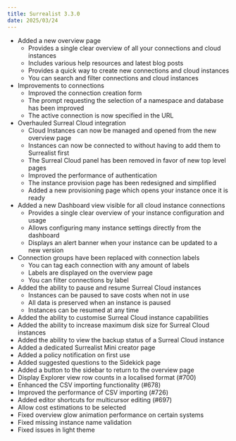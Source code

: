 ```yaml
---
title: Surrealist 3.3.0
date: 2025/03/24
---
```


- Added a new overview page
	- Provides a single clear overview of all your connections and cloud instances
	- Includes various help resources and latest blog posts
	- Provides a quick way to create new connections and cloud instances
	- You can search and filter connections and cloud instances
- Improvements to connections
	- Improved the connection creation form
	- The prompt requesting the selection of a namespace and database has been improved
	- The active connection is now specified in the URL
- Overhauled Surreal Cloud integration
	- Cloud Instances can now be managed and opened from the new overview page
	- Instances can now be connected to without having to add them to Surrealist first
	- The Surreal Cloud panel has been removed in favor of new top level pages
	- Improved the performance of authentication
	- The instance provision page has been redesigned and simplified
	- Added a new provisioning page which opens your instance once it is ready
- Added a new Dashboard view visible for all cloud instance connections
	- Provides a single clear overview of your instance configuration and usage
	- Allows configuring many instance settings directly from the dashboard
	- Displays an alert banner when your instance can be updated to a new version
- Connection groups have been replaced with connection labels
	- You can tag each connection with any amount of labels
	- Labels are displayed on the overview page
	- You can filter connections by label
- Added the ability to pause and resume Surreal Cloud instances
	- Instances can be paused to save costs when not in use
	- All data is preserved when an instance is paused
	- Instances can be resumed at any time
- Added the ability to customise Surreal Cloud instance capabilities
- Added the ability to increase maximum disk size for Surreal Cloud instances
- Added the ability to view the backup status of a Surreal Cloud instance
- Added a dedicated Surrealist Mini creator page
- Added a policy notification on first use
- Added suggested questions to the Sidekick page
- Added a button to the sidebar to return to the overview page
- Display Explorer view row counts in a localised format (#700)
- Enhanced the CSV importing functionality (#678)
- Improved the performance of CSV importing (#726)
- Added editor shortcuts for multicursor editing (#697)
- Allow cost estimations to be selected
- Fixed overview glow animation performance on certain systems
- Fixed missing instance name validation
- Fixed issues in light theme